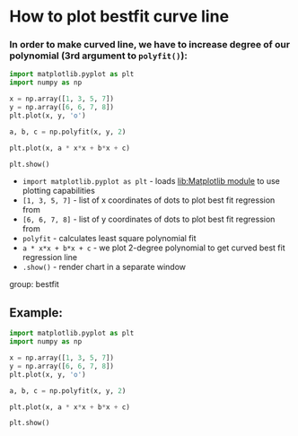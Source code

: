 # How to plot bestfit curve line

### In order to make curved line, we have to increase degree of our polynomial (3rd argument to `polyfit()`):

```python
import matplotlib.pyplot as plt
import numpy as np

x = np.array([1, 3, 5, 7])
y = np.array([6, 6, 7, 8])
plt.plot(x, y, 'o')

a, b, c = np.polyfit(x, y, 2)

plt.plot(x, a * x*x + b*x + c)

plt.show()
```

- `import matplotlib.pyplot as plt` - loads [lib:Matplotlib module](python-matplotlib/how-to-install-matplotlib-python-lib-in-ubuntu-ubuntuversion) to use plotting capabilities
- `[1, 3, 5, 7]` - list of x coordinates of dots to plot best fit regression from
- `[6, 6, 7, 8]` - list of y coordinates of dots to plot best fit regression from
- `polyfit` - calculates least square polynomial fit
- `a * x*x + b*x + c` - we plot 2-degree polynomial to get curved best fit regression line
- `.show()` - render chart in a separate window

group: bestfit

## Example: 
```python
import matplotlib.pyplot as plt
import numpy as np

x = np.array([1, 3, 5, 7])
y = np.array([6, 6, 7, 8])
plt.plot(x, y, 'o')

a, b, c = np.polyfit(x, y, 2)

plt.plot(x, a * x*x + b*x + c)

plt.show()
```

